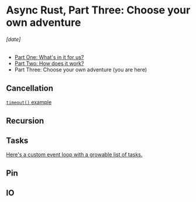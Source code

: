 # Async Rust, Part Three: Choose your own adventure
###### \[date]

- [Part One: What's in it for us?](async_one.html)
- [Part Two: How does it work?](async_two.html)
- Part Three: Choose your own adventure (you are here)

## Cancellation

[`timeout()` example][timeout]

[timeout]: https://play.rust-lang.org/?version=stable&mode=debug&edition=2021&code=use+futures%3A%3Afuture%3B%0Ause+rand%3A%3Aprelude%3A%3A*%3B%0Ause+std%3A%3Afuture%3A%3AFuture%3B%0Ause+std%3A%3Apin%3A%3APin%3B%0Ause+std%3A%3Atask%3A%3A%7BContext%2C+Poll%7D%3B%0Ause+std%3A%3Atime%3A%3ADuration%3B%0A%0Aasync+fn+job%28_n%3A+u64%29+%7B%0A++++let+mut+rng+%3D+rand%3A%3Athread_rng%28%29%3B%0A++++let+sleep_seconds+%3D+rng.gen_range%280.0..100.0%29%3B%0A++++tokio%3A%3Atime%3A%3Asleep%28Duration%3A%3Afrom_secs_f32%28sleep_seconds%29%29.await%3B%0A++++println%21%28%22job+finished+in+%7Bsleep_seconds%3A.3%7D+seconds%22%29%3B%0A%7D%0A%0Astruct+Timeout%3CF%3E+%7B%0A++++sleep%3A+Pin%3CBox%3Ctokio%3A%3Atime%3A%3ASleep%3E%3E%2C%0A++++inner%3A+Pin%3CBox%3CF%3E%3E%2C%0A%7D%0A%0Aimpl%3CF%3A+Future%3E+Future+for+Timeout%3CF%3E+%7B%0A++++type+Output+%3D+Option%3CF%3A%3AOutput%3E%3B%0A%0A++++fn+poll%28mut+self%3A+Pin%3C%26mut+Self%3E%2C+context%3A+%26mut+Context%29+-%3E+Poll%3CSelf%3A%3AOutput%3E+%7B%0A++++++++if+self.sleep.as_mut%28%29.poll%28context%29.is_ready%28%29+%7B%0A++++++++++++Poll%3A%3AReady%28None%29%0A++++++++%7D+else+%7B%0A++++++++++++match+self.inner.as_mut%28%29.poll%28context%29+%7B%0A++++++++++++++++Poll%3A%3APending+%3D%3E+Poll%3A%3APending%2C%0A++++++++++++++++Poll%3A%3AReady%28output%29+%3D%3E+Poll%3A%3AReady%28Some%28output%29%29%2C%0A++++++++++++%7D%0A++++++++%7D%0A++++%7D%0A%7D%0A%0Afn+timeout%3CF%3A+Future%3E%28inner%3A+F%2C+duration%3A+Duration%29+-%3E+Timeout%3CF%3E+%7B%0A++++Timeout+%7B%0A++++++++sleep%3A+Box%3A%3Apin%28tokio%3A%3Atime%3A%3Asleep%28duration%29%29%2C%0A++++++++inner%3A+Box%3A%3Apin%28inner%29%2C%0A++++%7D%0A%7D%0A%0A%23%5Btokio%3A%3Amain%5D%0Aasync+fn+main%28%29+%7B%0A++++println%21%28%22Start+with+a+thousand+jobs.+Each+one+does+a+random+sleep%2C%22%29%3B%0A++++println%21%28%22between+0+and+100+seconds.+Time+out+after+1+second%2C+so+on%22%29%3B%0A++++println%21%28%22average+only+10+jobs+will+finish.%5Cn%22%29%3B%0A++++let+mut+futures+%3D+Vec%3A%3Anew%28%29%3B%0A++++for+n+in+1..%3D1_000+%7B%0A++++++++futures.push%28job%28n%29%29%3B%0A++++%7D%0A++++let+all+%3D+future%3A%3Ajoin_all%28futures%29%3B%0A++++timeout%28all%2C+Duration%3A%3Afrom_secs%281%29%29.await%3B%0A%7D

## Recursion

## Tasks

[Here's a custom event loop with a growable list of tasks.][tasks]

[tasks]: https://play.rust-lang.org/?version=stable&mode=debug&edition=2021&code=use+futures%3A%3Atask%3A%3Anoop_waker_ref%3B%0Ause+std%3A%3Acollections%3A%3ABTreeMap%3B%0Ause+std%3A%3Afuture%3A%3AFuture%3B%0Ause+std%3A%3Apin%3A%3APin%3B%0Ause+std%3A%3Async%3A%3Ampsc%3A%3A%7Bchannel%2C+Sender%7D%3B%0Ause+std%3A%3Async%3A%3A%7BMutex%2C+OnceLock%7D%3B%0Ause+std%3A%3Atask%3A%3A%7BContext%2C+Poll%2C+Waker%7D%3B%0Ause+std%3A%3Atime%3A%3A%7BDuration%2C+Instant%7D%3B%0A%0Astatic+TASK_SENDER%3A+OnceLock%3CSender%3CPin%3CBox%3Cdyn+Future%3COutput+%3D+%28%29%3E+%2B+Send%3E%3E%3E%3E+%3D+OnceLock%3A%3Anew%28%29%3B%0Astatic+WAKERS%3A+Mutex%3CBTreeMap%3CInstant%2C+Vec%3CWaker%3E%3E%3E+%3D+Mutex%3A%3Anew%28BTreeMap%3A%3Anew%28%29%29%3B%0A%0Astruct+SleepFuture+%7B%0A++++wake_time%3A+Instant%2C%0A%7D%0A%0Aimpl+Future+for+SleepFuture+%7B%0A++++type+Output+%3D+%28%29%3B%0A%0A++++fn+poll%28self%3A+Pin%3C%26mut+Self%3E%2C+context%3A+%26mut+Context%29+-%3E+Poll%3C%28%29%3E+%7B%0A++++++++if+self.wake_time+%3C%3D+Instant%3A%3Anow%28%29+%7B%0A++++++++++++Poll%3A%3AReady%28%28%29%29%0A++++++++%7D+else+%7B%0A++++++++++++let+mut+wakers_tree+%3D+WAKERS.lock%28%29.unwrap%28%29%3B%0A++++++++++++let+wakers_vec+%3D+wakers_tree.entry%28self.wake_time%29.or_default%28%29%3B%0A++++++++++++wakers_vec.push%28context.waker%28%29.clone%28%29%29%3B%0A++++++++++++Poll%3A%3APending%0A++++++++%7D%0A++++%7D%0A%7D%0A%0Afn+sleep%28duration%3A+Duration%29+-%3E+SleepFuture+%7B%0A++++let+wake_time+%3D+Instant%3A%3Anow%28%29+%2B+duration%3B%0A++++SleepFuture+%7B+wake_time+%7D%0A%7D%0A%0A%2F%2F+%60spawn_task%60+needs+the+%60job%60+future+to+be+%60Send%60%2C+and+unfortunately%0A%2F%2F+current+compiler+limitations+mean+we+can%27t+do+that+if+%60job%60+is+an%0A%2F%2F+%60async+fn%60.+We+have+to+use+this+Box+%2B+async+block+workaround.%0A%2F%2F+See%3A+https%3A%2F%2Frust-lang.github.io%2Fasync-book%2F07_workarounds%2F04_recursion.html%0Afn+job%28n%3A+u64%29+-%3E+Pin%3CBox%3Cdyn+Future%3COutput+%3D+%28%29%3E+%2B+Send%3E%3E+%7B%0A++++Box%3A%3Apin%28async+move+%7B%0A++++++++sleep%28Duration%3A%3Afrom_secs_f32%280.1%29%29.await%3B%0A++++++++println%21%28%22%7Bn%7D%22%29%3B%0A++++++++%2F%2F+Flip+a+coin%2C+and+if+it%27s+heads%2C+spawn+two+more+tasks.%0A++++++++if+rand%3A%3Arandom%28%29+%7B%0A++++++++++++spawn_task%28job%28n+%2B+1%29%29%3B%0A++++++++++++spawn_task%28job%28n+%2B+1%29%29%3B%0A++++++++%7D%0A++++%7D%29%0A%7D%0A%0Afn+spawn_task%3CF%3A+Future%3COutput+%3D+%28%29%3E+%2B+Send+%2B+%27static%3E%28future%3A+F%29+%7B%0A++++TASK_SENDER.get%28%29.unwrap%28%29.send%28Box%3A%3Apin%28future%29%29.unwrap%28%29%3B%0A%7D%0A%0Afn+main%28%29+%7B%0A++++let+%28task_sender%2C+task_receiver%29+%3D+channel%28%29%3B%0A++++TASK_SENDER.set%28task_sender%29.unwrap%28%29%3B%0A++++let+mut+context+%3D+Context%3A%3Afrom_waker%28noop_waker_ref%28%29%29%3B%0A++++println%21%28%22Start+with+one+job.+Each+job+flips+a+coin%22%29%3B%0A++++println%21%28%22and%2C+if+it%27s+heads%2C+spawns+two+more+jobs.%22%29%3B%0A++++println%21%28%22Let%27s+see+how+long+this+random+walk+can+go%21%22%29%3B%0A++++let+mut+tasks+%3D+vec%21%5Bjob%281%29%5D%3B%0A++++loop+%7B%0A++++++++%2F%2F+Poll+all+existing+tasks%2C+removing+any+that+are+finished.%0A++++++++let+is_pending+%3D+%7Ctask%3A+%26mut+Pin%3CBox%3Cdyn+Future%3COutput+%3D+%28%29%3E+%2B+Send%3E%3E%7C+%7B%0A++++++++++++task.as_mut%28%29.poll%28%26mut+context%29.is_pending%28%29%0A++++++++%7D%3B%0A++++++++tasks.retain_mut%28is_pending%29%3B%0A++++++++%2F%2F+Any+of+the+tasks+we+just+polled+might%27ve+called+spawn_task%28%29+internally.+Drain+the%0A++++++++%2F%2F+TASK_SENDER+channel+into+our+local+tasks+Vec.%0A++++++++while+let+Ok%28mut+task%29+%3D+task_receiver.try_recv%28%29+%7B%0A++++++++++++%2F%2F+Poll+each+new+tasks+once%2C+and+keep+the+ones+that+are+pending.%0A++++++++++++if+task.as_mut%28%29.poll%28%26mut+context%29.is_pending%28%29+%7B%0A++++++++++++++++tasks.push%28task%29%3B%0A++++++++++++%7D%0A++++++++%7D%0A++++++++%2F%2F+If+there+are+no+tasks+left%2C+we%27re+done%21%0A++++++++if+tasks.is_empty%28%29+%7B%0A++++++++++++break%3B%0A++++++++%7D%0A++++++++%2F%2F+Sleep+until+the+next+Waker+is+scheduled+and+then+invoke+Wakers+that+are+ready.%0A++++++++let+mut+wakers_tree+%3D+WAKERS.lock%28%29.unwrap%28%29%3B%0A++++++++let+next_wake+%3D+wakers_tree.keys%28%29.next%28%29.expect%28%22sleep+forever%3F%22%29%3B%0A++++++++std%3A%3Athread%3A%3Asleep%28next_wake.duration_since%28Instant%3A%3Anow%28%29%29%29%3B%0A++++++++while+let+Some%28entry%29+%3D+wakers_tree.first_entry%28%29+%7B%0A++++++++++++if+*entry.key%28%29+%3C%3D+Instant%3A%3Anow%28%29+%7B%0A++++++++++++++++entry.remove%28%29.into_iter%28%29.for_each%28Waker%3A%3Awake%29%3B%0A++++++++++++%7D+else+%7B%0A++++++++++++++++break%3B%0A++++++++++++%7D%0A++++++++%7D%0A++++%7D%0A%7D%0A

## Pin

## IO
